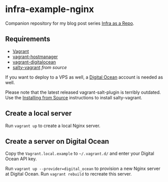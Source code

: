 infra-example-nginx
===================

Companion repository for my blog post series [Infra as a Repo](http://blog.publysher.nl/search/label/infra-as-a-repo).

Requirements
------------

* [Vagrant](http://vagrantup.com)
* [vagrant-hostmanager](https://github.com/smdahlen/vagrant-hostmanager)
* [vagrant-digitalocean](https://github.com/smdahlen/vagrant-digitalocean)
* [salty-vagrant](https://github.com/saltstack/salty-vagrant) *from source*

If you want to deploy to a VPS as well, a [Digital Ocean](http://www.digitalocean.com) account is needed as well.

Please note that the latest released vagrant-salt-plugin is terribly outdated. Use the
[Installing from Source](https://github.com/saltstack/salty-vagrant#installing-from-source) instructions to install
salty-vagrant.

Create a local server
---------------------

Run `vagrant up` to create a local Nginx server.


Create a server on Digital Ocean
--------------------------------

Copy the `Vagrant.local.example` to `~/.vagrant.d/` and enter your Digital Ocean API key.

Run `vagrant up --provider=digital_ocean` to provision a new Nginx server at Digital Ocean. Run `vagrant rebuild` to
recreate this server.
